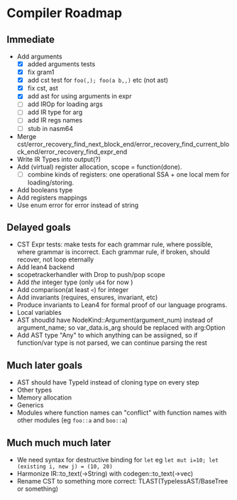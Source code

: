 # Compiler Roadmap

## Immediate
* Add arguments
  * [x] added arguments tests
  * [x] fix gram1
  * [x] add cst test for `foo(,); foo(a b,,)` etc (not ast)
  * [x] fix cst, ast
  * [x] add ast for using arguments in expr
  * [ ] add IROp for loading args
  * [ ] add IR type for arg
  * [ ] add IR regs names
  * [ ] stub in nasm64
* Merge cst/error_recovery_find_next_block_end/error_recovery_find_current_block_end/error_recovery_find_expr_end
* Write IR Types into output(?)
* Add (virtual) register allocation, scope = function(done). 
   * [ ] combine kinds of registers: one operational SSA + one local mem for loading/storing.
* Add booleans type
* Add registers mappings
* Use enum error for error instead of string


## Delayed goals
* CST Expr tests: make tests for each grammar rule, where possible, where grammar is incorrect.  Each grammar rule, if broken, should recover, not loop eternally
* Add lean4 backend
* scopetrackerhandler with Drop to push/pop scope
* Add *the* integer type (only `u64` for now )
* Add comparison(at least `<`) for integer
* Add invariants (requires, ensures, invariant, etc)
* Produce invariants to Lean4 for formal proof of our language programs.
* Local variables
* AST shoudld have NodeKind::Argument(argument_num) instead of argument_name; so var_data.is_arg should be replaced with arg:Option<int>
* Add AST type "Any" to which anything can be assiigned, so if function/var type is not parsed, we can continue parsing the rest

## Much later goals
* AST should have TypeId instead of cloning type on every step
* Other types
* Memory allocation
* Generics
* Modules where function names can "conflict" with function names with other modules (eg `foo::a` and `boo::a`)

## Much much much later
* We need syntax for destructive binding for `let` eg `let mut i=10; let (existing i, new j) = (10, 20)`
* Harmonize IR::to_text(->String) with codegen::to_text(->vec<string>)
* Rename CST to something more correct: TLAST(TypelessAST/BaseTree or something)
